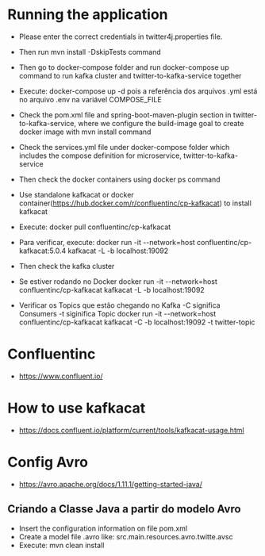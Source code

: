 # Running the application
- Please enter the correct credentials in twitter4j.properties file.
- Then run mvn install -DskipTests command
- Then go to docker-compose folder and run docker-compose up command to run kafka cluster and twitter-to-kafka-service together
- Execute: docker-compose up -d pois a referência dos arquivos .yml está no arquivo .env na variável COMPOSE_FILE
- Check the pom.xml file and spring-boot-maven-plugin section in twitter-to-kafka-service, where we configure 
the build-image goal to create docker image with mvn install command
- Check the services.yml file under docker-compose folder which includes the compose definition 
for microservice, twitter-to-kafka-service
- Then check the docker containers using docker ps command
- Use standalone kafkacat or docker container(https://hub.docker.com/r/confluentinc/cp-kafkacat) to install kafkacat
- Execute: docker pull confluentinc/cp-kafkacat
- Para verificar, execute: docker run -it --network=host confluentinc/cp-kafkacat:5.0.4 kafkacat -L -b localhost:19092
- Then check the kafka cluster

- Se estiver rodando no Docker
    docker run -it --network=host confluentinc/cp-kafkacat kafkacat -L -b localhost:19092

- Verificar os Topics que estão chegando no Kafka
   -C significa Consumers
   -t siginifica Topic
   docker run -it --network=host confluentinc/cp-kafkacat kafkacat -C -b localhost:19092 -t twitter-topic

# Confluentinc
- https://www.confluent.io/

# How to use kafkacat
- https://docs.confluent.io/platform/current/tools/kafkacat-usage.html


# Config Avro
- https://avro.apache.org/docs/1.11.1/getting-started-java/

## Criando a Classe Java a partir do modelo Avro
- Insert the configuration information on file pom.xml
- Create a model file .avro like: src.main.resources.avro.twitte.avsc
- Execute: mvn clean install
